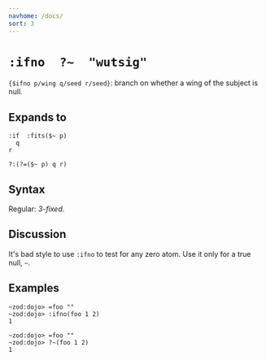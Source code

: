 ```yaml
---
navhome: /docs/
sort: 3
---
```


# `:ifno  ?~  "wutsig"` 

`{$ifno p/wing q/seed r/seed}`: branch on whether a wing 
of the subject is null.
 
## Expands to

```
:if  :fits($~ p)
  q
r
```

```
?:(?=($~ p) q r)
```

## Syntax

Regular: *3-fixed*.

## Discussion

It's bad style to use `:ifno` to test for any zero atom.  Use it
only for a true null, `~`.

## Examples

```
~zod:dojo> =foo ""
~zod:dojo> :ifno(foo 1 2)
1
```

```
~zod:dojo> =foo ""
~zod:dojo> ?~(foo 1 2)
1
```
